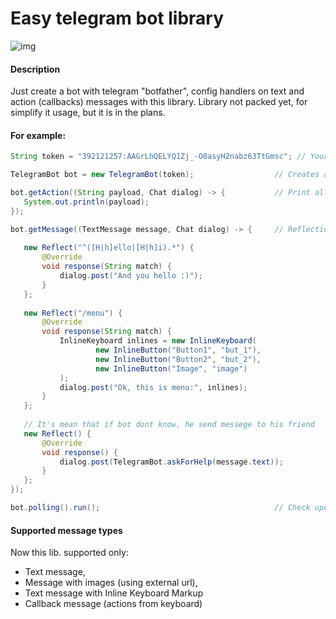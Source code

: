 # Easy telegram bot library

![img](https://upload.wikimedia.org/wikipedia/commons/thumb/3/30/Telegram_text_logo.svg/500px-Telegram_text_logo.svg.png)

#### Description
Just create a bot with telegram "botfather", config handlers on text and action (callbacks) messages with this library.
Library not packed yet, for simplify it usage, but it is in the plans.

#### For example:
 ```java
String token = "392121257:AAGrLhQELYQ1Zj_-O8asyH2nabz63TtGmsc"; // Your bot token from botfather

TelegramBot bot = new TelegramBot(token);                  // Creates a bot object

bot.getAction((String payload, Chat dialog) -> {           // Print all action messages
    System.out.println(payload);
});

bot.getMessage((TextMessage message, Chat dialog) -> {     // Reflection
    
    new Reflect("^([H|h]ello|[H|h]i).*") {
        @Override
        void response(String match) {
            dialog.post("And you hello :)");
        }
    };
    
    new Reflect("/menu") {
        @Override
        void response(String match) {
            InlineKeyboard inlines = new InlineKeyboard(
                    new InlineButton("Button1", "but_1"),
                    new InlineButton("Button2", "but_2"),
                    new InlineButton("Image", "image")
            );
            dialog.post("Ok, this is menu:", inlines);
        }
    };
    
    // It's mean that if bot dont know, he send messege to his friend
    new Reflect() {
        @Override
        void response() {
            dialog.post(TelegramBot.askForHelp(message.text));
        }
    };
});

bot.polling().run();                                       // Check updates with long polling
 ```

#### Supported message types
Now this lib. supported only:
- Text message,
- Message with images (using external url),
- Text message with Inline Keyboard Markup
- Callback message (actions from keyboard)